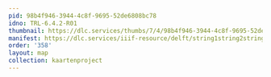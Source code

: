 ```yaml
---
pid: 98b4f946-3944-4c8f-9695-52de6808bc78
idno: TRL-6.4.2-R01
thumbnail: https://dlc.services/thumbs/7/4/98b4f946-3944-4c8f-9695-52de6808bc78/full/400,339/0/default.jpg
manifest: https://dlc.services/iiif-resource/delft/string1string2string3/kaartenproject-2007/TRL-6.4.2-R01
order: '358'
layout: map
collection: kaartenproject
---
```

